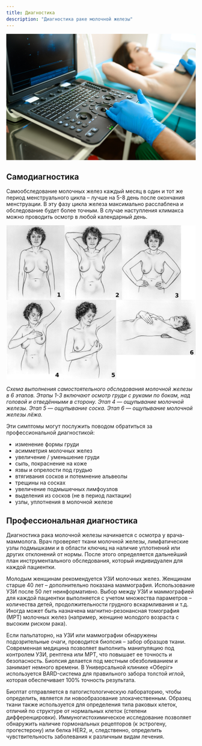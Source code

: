 ```yaml
---
title: Диагностика
description: "Диагностика раке молочной железы"
---
```


![Маммограмма пациента](./a-mammologist-makes-breast-ultrasound-scanning-ZWCU2L8.jpg)

## Самодиагностика

Самообследование молочных желез каждый месяц в один и тот же период менструального цикла – лучше на 5-8 день после окончания менструации. В эту фазу цикла железа максимально расслаблена и обследование будет более точным. В случае наступления климакса можно проводить осмотр в любой календарный день.

![Самодиагностика рака груди](./breast-self-exam.jpg)

_Схема выполнения самостоятельного обследования молочной железы в 6 этапов. Этапы 1-3 включают осмотр груди с руками по бокам, над головой и отведёнными в сторону. Этап 4 — ощупывание молочной железы. Этап 5 — ощупывание соска. Этап 6 — ощупывание молочной железы лёжа._

Эти симптомы могут послужить поводом обратиться за профессиональной диагностикой:

* изменение формы груди
* асимметрия молочных желез
* увеличение / уменьшение груди
* сыпь, покраснение на коже
* язвы и опрелости под грудью
* втягивания сосков и потемнение альвеолы
* трещины на сосках
* увеличение подмышечных лимфоузлов
* выделения из сосков (не в период лактации)
* узлы, уплотнения в молочной железе

## Профессиональная диагностика 

Диагностика рака молочной железы начинается с осмотра у врача-маммолога. Врач проверяет ткани молочной железы, лимфатические узлы подмышками и в области ключиц на наличие уплотнений или других отклонений от нормы. После этого определяется дальнейший план инструментального обследования, который индивидуален для каждой пациентки.

Молодым женщинам рекомендуется УЗИ молочных желез. Женщинам старше 40 лет – дополнительно показана маммография. Использование УЗИ после 50 лет неинформативно. Выбор между УЗИ и маммографией для каждой пациентки выполняется с учетом множества параметров – количества детей, продолжительности грудного вскармливания и т.д. Иногда может быть назначена магнитно-резонансная томография (МРТ) молочных желез (например, женщине молодого возраста с высоким риском рака).

Если пальпаторно, на УЗИ или маммографии обнаружены подозрительные очаги, проводится биопсия – забор образцов ткани. Современная медицина позволяет выполнить манипуляцию под контролем УЗИ, рентгена или МРТ, что повышает ее точность и безопасность. Биопсия делается под местным обезболиванием и занимает немного времени. В Универсальной клинике «Оберіг» используется BARD-система для правильного забора толстой иглой, которая обеспечивает 100% точность результата.

Биоптат отправляется в патогистологическую лабораторию, чтобы определить, является ли новообразование злокачественным. Образец ткани также используется для определения типа раковых клеток, отличий по структуре от нормальных клеток (степени дифференцировки). Иммуногистохимическое исследование позволяет обнаружить наличие гормональных рецепторов (к эстрогену, прогестерону) или белка HER2, и, следственно, определить чувствительность заболевания к различным видам лечения.